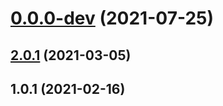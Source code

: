 # [0.0.0-dev](https://github.com/AlexRogalskiy/charts/compare/v2.0.1...v0.0.0-dev) (2021-07-25)



## [2.0.1](https://github.com/AlexRogalskiy/charts/compare/2.0.1...v2.0.1) (2021-03-05)



## 1.0.1 (2021-02-16)



